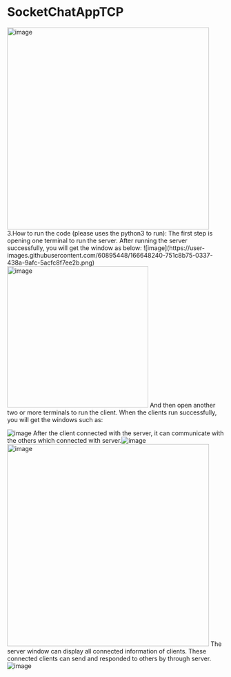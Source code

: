 # SocketChatAppTCP
<img width="468" alt="image" src="https://user-images.githubusercontent.com/60895448/166648167-c35dae9c-a2c5-4eda-aa7d-bf59a41b0a09.png">
3.How to run the code (please uses the python3 to run):
The first step is opening one terminal to run the server. After running the server successfully, you will get the window as below:
![image](https://user-images.githubusercontent.com/60895448/166648240-751c8b75-0337-438a-9afc-5acfc8f7ee2b.png)
<img width="327" alt="image" src="https://user-images.githubusercontent.com/60895448/166648270-dbdadbe0-e055-4b7e-98d9-4a06a5a851ff.png">
And then open another two or more terminals to run the client. When the clients run successfully, you will get the windows such as:
 
![image](https://user-images.githubusercontent.com/60895448/166648304-7dca5841-1507-4152-985c-3141d419e52b.png)
After the client connected with the server, it can communicate with the others which connected with server.![image](https://user-images.githubusercontent.com/60895448/166648329-18baa8b1-289a-481e-b89c-6e41d0691f1f.png)
<img width="468" alt="image" src="https://user-images.githubusercontent.com/60895448/166648354-ebd0208e-f5a5-4e3d-bdc9-1d031a1ea78e.png">
The server window can display all connected information of clients. These connected clients can send and responded to others by through server.![image](https://user-images.githubusercontent.com/60895448/166648387-9247d4c8-98c3-4fa1-94bb-2afc90c99cb7.png)
   
